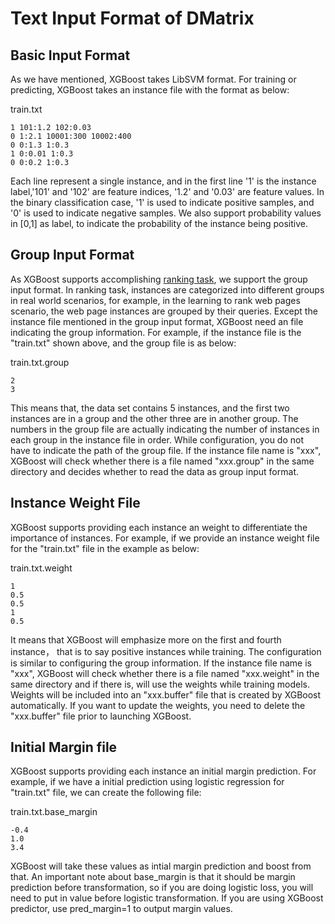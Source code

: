 Text Input Format of DMatrix
============================

## Basic Input Format
As we have mentioned, XGBoost takes LibSVM format. For training or predicting, XGBoost takes an instance file with the format as below:

train.txt
```
1 101:1.2 102:0.03
0 1:2.1 10001:300 10002:400
0 0:1.3 1:0.3
1 0:0.01 1:0.3
0 0:0.2 1:0.3
```
Each line represent a single instance, and in the first line '1' is the instance label,'101' and '102' are feature indices, '1.2' and '0.03' are feature values. In the binary classification case, '1' is used to indicate positive samples, and '0' is used to indicate negative samples. We also support probability values in [0,1] as label, to indicate the probability of the instance being positive.

## Group Input Format
As XGBoost supports accomplishing [ranking task](../demo/rank), we support the group input format. In ranking task, instances are categorized into different groups in real world scenarios, for example, in the learning to rank web pages scenario, the web page instances are grouped by their queries. Except the instance file mentioned in the group input format, XGBoost need an file indicating the group information. For example, if the instance file is the "train.txt" shown above,
and the group file is as below:

train.txt.group
```
2
3
```
This means that, the data set contains 5 instances, and the first two instances are in a group and the other three are in another group. The numbers in the group file are actually indicating the number of instances in each group in the instance file in order.
While configuration, you do not have to indicate the path of the group file. If the instance file name is "xxx", XGBoost will check whether there is a file named "xxx.group" in the same directory and decides whether to read the data as group input format.

## Instance Weight File
XGBoost supports providing each instance an weight to differentiate the importance of instances. For example, if we provide an instance weight file for the "train.txt" file in the example as below:

train.txt.weight
```
1
0.5
0.5
1
0.5
```
It means that XGBoost will emphasize more on the first and fourth instance， that is to say positive instances while training.
The configuration is similar to configuring the group information. If the instance file name is "xxx", XGBoost will check whether there is a file named "xxx.weight" in the same directory and if there is, will use the weights while training models. Weights will be included into an "xxx.buffer" file that is created by XGBoost automatically. If you want to update the weights, you need to delete the "xxx.buffer" file prior to launching XGBoost.

## Initial Margin file
XGBoost supports providing each instance an initial margin prediction. For example, if we have a initial prediction using logistic regression for "train.txt" file, we can create the following file:

train.txt.base_margin
```
-0.4
1.0
3.4
```
XGBoost will take these values as intial margin prediction and boost from that. An important note about base_margin is that it should be margin prediction before transformation, so if you are doing logistic loss, you will need to put in value before logistic transformation. If you are using XGBoost predictor, use pred_margin=1 to output margin values.
